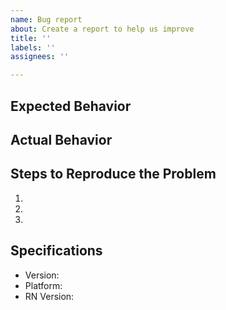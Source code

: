 ```yaml
---
name: Bug report
about: Create a report to help us improve
title: ''
labels: ''
assignees: ''

---
```


## Expected Behavior


## Actual Behavior


## Steps to Reproduce the Problem

  1.
  1.
  1.

## Specifications

  - Version:
  - Platform:
  - RN Version:
